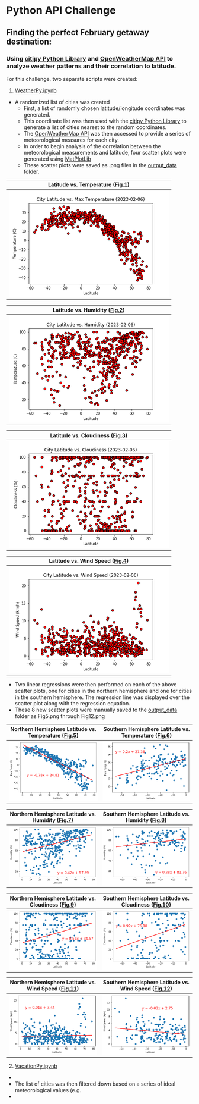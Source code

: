 # Python API Challenge

## Finding the perfect February getaway destination:
### Using [citipy Python Library](https://pypi.python.org/pypi/citipy) and [OpenWeatherMap API](https://openweathermap.org/api) to analyze weather patterns and their correlation to latitude.

For this challenge, two separate scripts were created:
1. [WeatherPy.ipynb](https://github.com/zmoloci/python-api-challenge/blob/main/WeatherPy/WeatherPy.ipynb)
  - A randomized list of cities was created 
    - First, a list of randomly chosen latitude/longitude coordinates was generated.
    - This coordinate list was then used with the [citipy Python Library](https://pypi.python.org/pypi/citipy) to generate a list of cities nearest to the random coordinates.
    - The [OpenWeatherMap API](https://openweathermap.org/api) was then accessed to provide a series of meteorological measures for each city.
    - In order to begin analysis of the correlation between the meteorological measurements and latitude, four scatter plots were generated using [MatPlotLib](https://matplotlib.org/)
    - These scatter plots were saved as .png files in the [output_data](https://github.com/zmoloci/python-api-challenge/tree/main/WeatherPy/output_data) folder.

| Latitude vs. Temperature ([Fig.1](https://github.com/zmoloci/python-api-challenge/blob/main/WeatherPy/output_data/Fig1.png)) |
| ----------- |
| ![Fig.1](https://github.com/zmoloci/python-api-challenge/blob/main/WeatherPy/output_data/Fig1.png) |

| Latitude vs. Humidity ([Fig.2](https://github.com/zmoloci/python-api-challenge/blob/main/WeatherPy/output_data/Fig2.png)) |
| ----------- |
| ![Fig.2](https://github.com/zmoloci/python-api-challenge/blob/main/WeatherPy/output_data/Fig2.png) |

| Latitude vs. Cloudiness ([Fig.3](https://github.com/zmoloci/python-api-challenge/blob/main/WeatherPy/output_data/Fig3.png)) |
| ----------- |
| ![Fig.3](https://github.com/zmoloci/python-api-challenge/blob/main/WeatherPy/output_data/Fig3.png) |

| Latitude vs. Wind Speed ([Fig.4](https://github.com/zmoloci/python-api-challenge/blob/main/WeatherPy/output_data/Fig4.png)) |
| ----------- |
| ![Fig.4](https://github.com/zmoloci/python-api-challenge/blob/main/WeatherPy/output_data/Fig4.png) |

  - Two linear regressions were then performed on each of the above scatter plots, one for cities in the northern hemisphere and one for cities in the southern hemisphere. The regression line was displayed over the scatter plot along with the regression equation.
  - These 8 new scatter plots were manually saved to the [output_data](https://github.com/zmoloci/python-api-challenge/tree/main/WeatherPy/output_data) folder as Fig5.png through Fig12.png
    
| Northern Hemisphere Latitude vs. Temperature ([Fig.5](https://github.com/zmoloci/python-api-challenge/blob/main/WeatherPy/output_data/Fig5.png)) | Southern Hemisphere Latitude vs. Temperature ([Fig.6](https://github.com/zmoloci/python-api-challenge/blob/main/WeatherPy/output_data/Fig6.png)) |
| ----------- | ----------- |
| ![Fig.5](https://github.com/zmoloci/python-api-challenge/blob/main/WeatherPy/output_data/Fig5.png) | ![Fig.6](https://github.com/zmoloci/python-api-challenge/blob/main/WeatherPy/output_data/Fig6.png) |

| Northern Hemisphere Latitude vs. Humidity ([Fig.7](https://github.com/zmoloci/python-api-challenge/blob/main/WeatherPy/output_data/Fig7.png)) | Southern Hemisphere Latitude vs. Humidity ([Fig.8](https://github.com/zmoloci/python-api-challenge/blob/main/WeatherPy/output_data/Fig8.png)) |
| ----------- | ----------- |
| ![Fig.7](https://github.com/zmoloci/python-api-challenge/blob/main/WeatherPy/output_data/Fig7.png) | ![Fig.8](https://github.com/zmoloci/python-api-challenge/blob/main/WeatherPy/output_data/Fig8.png) |

| Northern Hemisphere Latitude vs. Cloudiness ([Fig.9](https://github.com/zmoloci/python-api-challenge/blob/main/WeatherPy/output_data/Fig9.png)) | Southern Hemisphere Latitude vs. Cloudiness ([Fig.10](https://github.com/zmoloci/python-api-challenge/blob/main/WeatherPy/output_data/Fig10.png)) |
| ----------- | ----------- |
| ![Fig.9](https://github.com/zmoloci/python-api-challenge/blob/main/WeatherPy/output_data/Fig9.png) | ![Fig.10](https://github.com/zmoloci/python-api-challenge/blob/main/WeatherPy/output_data/Fig10.png) |

| Northern Hemisphere Latitude vs. Wind Speed ([Fig.11](https://github.com/zmoloci/python-api-challenge/blob/main/WeatherPy/output_data/Fig11.png)) | Southern Hemisphere Latitude vs. Wind Speed ([Fig.12](https://github.com/zmoloci/python-api-challenge/blob/main/WeatherPy/output_data/Fig12.png)) |
| ----------- | ----------- |
| ![Fig.11](https://github.com/zmoloci/python-api-challenge/blob/main/WeatherPy/output_data/Fig11.png) | ![Fig.12](https://github.com/zmoloci/python-api-challenge/blob/main/WeatherPy/output_data/Fig12.png) |





2. [VacationPy.ipynb](https://github.com/zmoloci/python-api-challenge/blob/main/WeatherPy/VacationPy.ipynb)
  - 
  - The list of cities was then filtered down based on a series of ideal meteorological values (e.g. 
  - 
